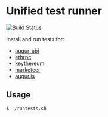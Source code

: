 Unified test runner
===================

[![Build Status](https://travis-ci.org/AugurProject/tests.svg)](https://travis-ci.org/AugurProject/tests)

Install and run tests for:

- [augur-abi](https://github.com/AugurProject/augur-abi)
- [ethrpc](https://github.com/AugurProject/ethrpc)
- [keythereum](https://github.com/AugurProject/keythereum)
- [marketeer](https://github.com/AugurProject/marketeer)
- [augur.js](https://github.com/AugurProject/augur.js)

Usage
-----

```
$ ./runtests.sh
```
